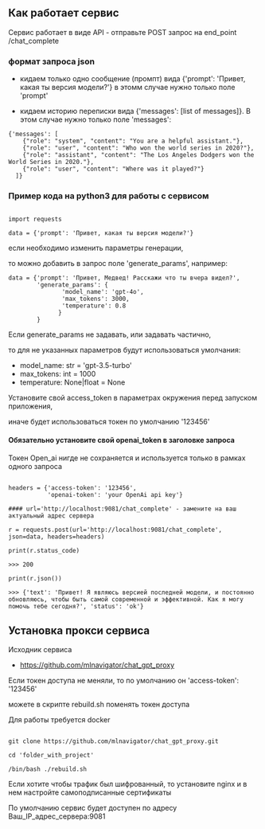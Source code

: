 ## Как работает сервис

Сервис работает в виде API - отправьте POST запрос на end_point /chat_complete

### формат запроса json 

- кидаем только одно сообщение (промпт) вида {'prompt': 'Привет, какая ты версия модели?'}
  в этомм случае нужно только поле 'prompt'

- кидаем историю переписки вида {'messages': [list of messages]}. В этом случае нужно только поле 'messages':

``` 
{'messages': [  
    {"role": "system", "content": "You are a helpful assistant."},  
    {"role": "user", "content": "Who won the world series in 2020?"},  
    {"role": "assistant", "content": "The Los Angeles Dodgers won the World Series in 2020."},  
    {"role": "user", "content": "Where was it played?"}  
  ]}
```



### Пример кода на python3 для работы с сервисом

```

import requests

data = {'prompt': 'Привет, какая ты версия модели?'}

```


если необходимо изменить параметры генерации,

то можно добавить в запрос поле 'generate_params', например:

```  
data = {'prompt': 'Привет, Медвед! Расскажи что ты вчера видел?',  
        'generate_params': {  
               'model_name': 'gpt-4o',  
               'max_tokens': 3000,  
               'temperature': 0.8  
              }  
        }  
```

Если generate_params не задавать, или задавать частично,

то для не указанных параметров будут использоваться умолчания:

- model_name: str = 'gpt-3.5-turbo'
- max_tokens: int = 1000
- temperature: None|float = None


Установите свой access_token в параметрах окружения перед запуском приложения,

иначе будет использоваться токен по умолчанию '123456'

#### Обязательно установите свой openai_token в заголовке запроса
Токен Open_ai нигде не сохраняется и используется только в рамках одного запроса

```

headers = {'access-token': '123456',  
           'openai-token': 'your OpenAi api key'}  
           
#### url='http://localhost:9081/chat_complete' - замените на ваш актуальный адрес сервера  

r = requests.post(url='http://localhost:9081/chat_complete', json=data, headers=headers)  

print(r.status_code)

>>> 200

print(r.json())

>>> {'text': 'Привет! Я являюсь версией последней модели, и постоянно обновляюсь, чтобы быть самой современной и эффективной. Как я могу помочь тебе сегодня?', 'status': 'ok'}

```


## Установка прокси сервиса

Исходник сервиса
- https://github.com/mlnavigator/chat_gpt_proxy

Если токен доступа не меняли, то по умолчанию он 'access-token': '123456'

можете в скрипте rebuild.sh поменять токен доступа


Для работы требуется docker

```commandline

git clone https://github.com/mlnavigator/chat_gpt_proxy.git

cd 'folder_with_project'

/bin/bash ./rebuild.sh
```

Если хотите чтобы трафик был шифрованный, то установите nginx и в нем настройте самоподписанные сертификаты

По умолчанию сервис будет доступен по адресу Ваш_IP_адрес_сервера:9081


